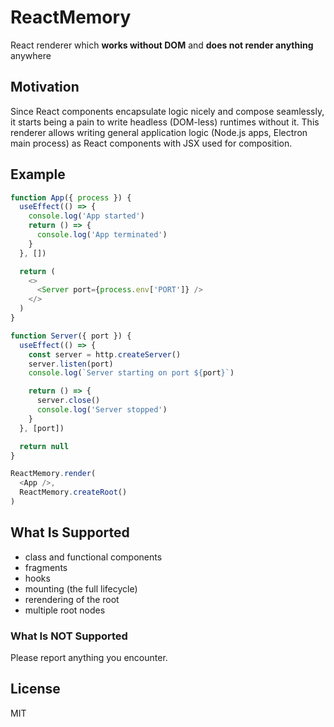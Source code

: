 # ReactMemory

React renderer which **works without DOM** and **does not render anything** anywhere

## Motivation

Since React components encapsulate logic nicely and compose seamlessly, it starts being a pain to write headless (DOM-less) runtimes without it. This renderer allows writing general application logic (Node.js apps, Electron main process) as React components with JSX used for composition.

## Example

```js
function App({ process }) {
  useEffect(() => {
    console.log('App started')
    return () => {
      console.log('App terminated')
    }
  }, [])

  return (
    <>
      <Server port={process.env['PORT']} />
    </>
  )
}

function Server({ port }) {
  useEffect(() => {
    const server = http.createServer()
    server.listen(port)
    console.log(`Server starting on port ${port}`)

    return () => {
      server.close()
      console.log('Server stopped')
    }
  }, [port])

  return null
}

ReactMemory.render(
  <App />,
  ReactMemory.createRoot()
)
```

## What Is Supported

- class and functional components
- fragments
- hooks
- mounting (the full lifecycle)
- rerendering of the root
- multiple root nodes

### What Is NOT Supported

Please report anything you encounter.

## License

MIT
